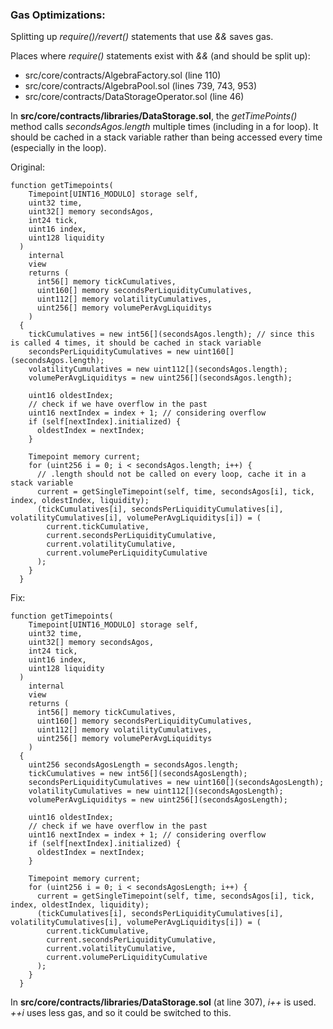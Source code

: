 ### Gas Optimizations:

Splitting up *require()/revert()* statements that use *&&* saves gas.

Places where *require()* statements exist with *&&* (and should be split up):

* src/core/contracts/AlgebraFactory.sol (line 110)
* src/core/contracts/AlgebraPool.sol (lines 739, 743, 953)
* src/core/contracts/DataStorageOperator.sol (line 46)

In **src/core/contracts/libraries/DataStorage.sol**, the *getTimePoints()* method calls *secondsAgos.length* multiple times (including in a for loop). It should be cached in a stack variable rather than being accessed every time (especially in the loop).

Original:

    function getTimepoints(
        Timepoint[UINT16_MODULO] storage self,
        uint32 time,
        uint32[] memory secondsAgos,
        int24 tick,
        uint16 index,
        uint128 liquidity
      )
        internal
        view
        returns (
          int56[] memory tickCumulatives,
          uint160[] memory secondsPerLiquidityCumulatives,
          uint112[] memory volatilityCumulatives,
          uint256[] memory volumePerAvgLiquiditys
        )
      {
        tickCumulatives = new int56[](secondsAgos.length); // since this is called 4 times, it should be cached in stack variable
        secondsPerLiquidityCumulatives = new uint160[](secondsAgos.length);
        volatilityCumulatives = new uint112[](secondsAgos.length);
        volumePerAvgLiquiditys = new uint256[](secondsAgos.length);
 
        uint16 oldestIndex;
        // check if we have overflow in the past
        uint16 nextIndex = index + 1; // considering overflow
        if (self[nextIndex].initialized) {
          oldestIndex = nextIndex;
        }
 
        Timepoint memory current;
        for (uint256 i = 0; i < secondsAgos.length; i++) {
          // .length should not be called on every loop, cache it in a stack variable
          current = getSingleTimepoint(self, time, secondsAgos[i], tick, index, oldestIndex, liquidity);
          (tickCumulatives[i], secondsPerLiquidityCumulatives[i], volatilityCumulatives[i], volumePerAvgLiquiditys[i]) = (
            current.tickCumulative,
            current.secondsPerLiquidityCumulative,
            current.volatilityCumulative,
            current.volumePerLiquidityCumulative
          );
        }
      }


Fix:

    function getTimepoints(
        Timepoint[UINT16_MODULO] storage self,
        uint32 time,
        uint32[] memory secondsAgos,
        int24 tick,
        uint16 index,
        uint128 liquidity
      )
        internal
        view
        returns (
          int56[] memory tickCumulatives,
          uint160[] memory secondsPerLiquidityCumulatives,
          uint112[] memory volatilityCumulatives,
          uint256[] memory volumePerAvgLiquiditys
        )
      {
        uint256 secondsAgosLength = secondsAgos.length;
        tickCumulatives = new int56[](secondsAgosLength);
        secondsPerLiquidityCumulatives = new uint160[](secondsAgosLength);
        volatilityCumulatives = new uint112[](secondsAgosLength);
        volumePerAvgLiquiditys = new uint256[](secondsAgosLength);
     
        uint16 oldestIndex;
        // check if we have overflow in the past
        uint16 nextIndex = index + 1; // considering overflow
        if (self[nextIndex].initialized) {
          oldestIndex = nextIndex;
        }
 
        Timepoint memory current;
        for (uint256 i = 0; i < secondsAgosLength; i++) {
          current = getSingleTimepoint(self, time, secondsAgos[i], tick, index, oldestIndex, liquidity);
          (tickCumulatives[i], secondsPerLiquidityCumulatives[i], volatilityCumulatives[i], volumePerAvgLiquiditys[i]) = (
            current.tickCumulative,
            current.secondsPerLiquidityCumulative,
            current.volatilityCumulative,
            current.volumePerLiquidityCumulative
          );
        }
      }



In **src/core/contracts/libraries/DataStorage.sol** (at line 307), *i++* is used. *++i* uses less gas, and so it could be switched to this. 
